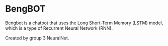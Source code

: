 # BengBOT
Bengbot is a chatbot that uses the Long Short-Term Memory (LSTM) model, which is a type of Recurrent Neural Network (RNN).

Created by group 3 NeuralNet.
